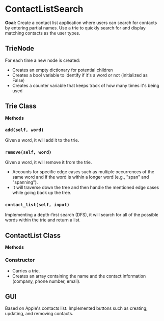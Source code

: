 # ContactListSearch
**Goal:** Create a contact list application where users can search for contacts by entering partial names. Use a trie to quickly search for and display matching contacts as the user types.

## TrieNode
For each time a new node is created:
- Creates an empty dictionary for potential children
- Creates a bool variable to identify if it's a word or not (initialized as False)
- Creates a counter variable that keeps track of how many times it's being used

## Trie Class
**Methods**

### `add(self, word)`
Given a word, it will add it to the trie.

### `remove(self, word)`
Given a word, it will remove it from the trie.
- Accounts for specific edge cases such as multiple occurrences of the same word and if the word is within a longer word (e.g., "span" and "spanning").
- It will traverse down the tree and then handle the mentioned edge cases while going back up the tree.

### `contact_list(self, input)`
Implementing a depth-first search (DFS), it will search for all of the possible words within the trie and return a list.

## ContactList Class
**Methods**

### Constructor
- Carries a trie.
- Creates an array containing the name and the contact information (company, phone number, email).

## GUI
Based on Apple's contacts list.
Implemented buttons such as creating, updating, and removing contacts.
